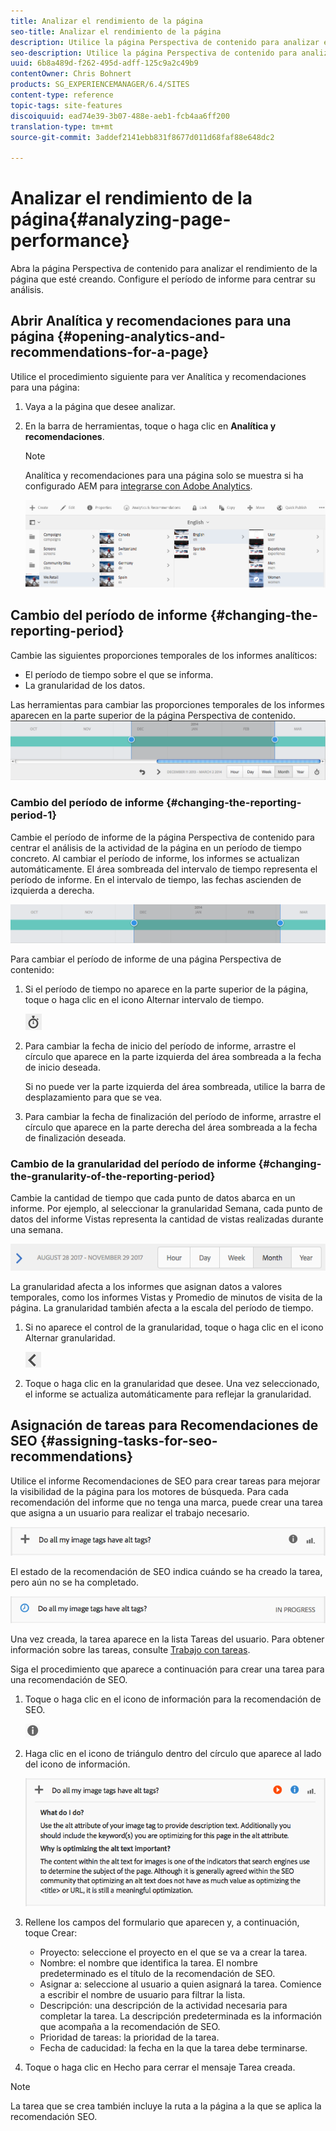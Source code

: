 ```yaml
---
title: Analizar el rendimiento de la página
seo-title: Analizar el rendimiento de la página
description: Utilice la página Perspectiva de contenido para analizar el rendimiento de la página que esté creando
seo-description: Utilice la página Perspectiva de contenido para analizar el rendimiento de la página que esté creando
uuid: 6b8a489d-f262-495d-adff-125c9a2c49b9
contentOwner: Chris Bohnert
products: SG_EXPERIENCEMANAGER/6.4/SITES
content-type: reference
topic-tags: site-features
discoiquuid: ead74e39-3b07-488e-aeb1-fcb4aa6ff200
translation-type: tm+mt
source-git-commit: 3addef2141ebb831f8677d011d68faf88e648dc2

---
```



# Analizar el rendimiento de la página{#analyzing-page-performance}

Abra la página Perspectiva de contenido[](/help/sites-authoring/content-insights.md) para analizar el rendimiento de la página que esté creando. Configure el período de informe para centrar su análisis.

## Abrir Analítica y recomendaciones para una página {#opening-analytics-and-recommendations-for-a-page}

Utilice el procedimiento siguiente para ver Analítica y recomendaciones para una página:

1. Vaya a la página que desee analizar.
1. En la barra de herramientas, toque o haga clic en **Analítica y recomendaciones**.

   >[!NOTE]
   >
   >Analítica y recomendaciones para una página solo se muestra si ha configurado AEM para [integrarse con Adobe Analytics](/help/sites-administering/adobeanalytics-connect.md).

   ![screen_shot_2017-11-29at135651](assets/screen_shot_2017-11-29at135651.png)

## Cambio del período de informe {#changing-the-reporting-period}

Cambie las siguientes proporciones temporales de los informes analíticos:

* El período de tiempo sobre el que se informa.
* La granularidad de los datos.

Las herramientas para cambiar las proporciones temporales de los informes aparecen en la parte superior de la página Perspectiva de contenido. ![chlimage_1-249](assets/chlimage_1-249.png)

### Cambio del período de informe {#changing-the-reporting-period-1}

Cambie el período de informe de la página Perspectiva de contenido para centrar el análisis de la actividad de la página en un período de tiempo concreto. Al cambiar el período de informe, los informes se actualizan automáticamente. El área sombreada del intervalo de tiempo representa el período de informe. En el intervalo de tiempo, las fechas ascienden de izquierda a derecha.

![chlimage_1-250](assets/chlimage_1-250.png)

Para cambiar el período de informe de una página Perspectiva de contenido:

1. Si el período de tiempo no aparece en la parte superior de la página, toque o haga clic en el icono Alternar intervalo de tiempo.

   ![](do-not-localize/chlimage_1-22.png)

1. Para cambiar la fecha de inicio del período de informe, arrastre el círculo que aparece en la parte izquierda del área sombreada a la fecha de inicio deseada.

   Si no puede ver la parte izquierda del área sombreada, utilice la barra de desplazamiento para que se vea.

1. Para cambiar la fecha de finalización del período de informe, arrastre el círculo que aparece en la parte derecha del área sombreada a la fecha de finalización deseada.

### Cambio de la granularidad del período de informe {#changing-the-granularity-of-the-reporting-period}

Cambie la cantidad de tiempo que cada punto de datos abarca en un informe. Por ejemplo, al seleccionar la granularidad Semana, cada punto de datos del informe Vistas representa la cantidad de vistas realizadas durante una semana.

![screen_shot_2017-11-29at141001](assets/screen_shot_2017-11-29at141001.png)

La granularidad afecta a los informes que asignan datos a valores temporales, como los informes Vistas y Promedio de minutos de visita de la página. La granularidad también afecta a la escala del período de tiempo.

1. Si no aparece el control de la granularidad, toque o haga clic en el icono Alternar granularidad.

   ![chlimage_1-251](assets/chlimage_1-251.png)

1. Toque o haga clic en la granularidad que desee. Una vez seleccionado, el informe se actualiza automáticamente para reflejar la granularidad.

## Asignación de tareas para Recomendaciones de SEO {#assigning-tasks-for-seo-recommendations}

Utilice el informe Recomendaciones de SEO para crear tareas para mejorar la visibilidad de la página para los motores de búsqueda. Para cada recomendación del informe que no tenga una marca, puede crear una tarea que asigna a un usuario para realizar el trabajo necesario.

![chlimage_1-252](assets/chlimage_1-252.png)

El estado de la recomendación de SEO indica cuándo se ha creado la tarea, pero aún no se ha completado.

![chlimage_1-253](assets/chlimage_1-253.png)

Una vez creada, la tarea aparece en la lista Tareas del usuario. Para obtener información sobre las tareas, consulte [Trabajo con tareas](/help/sites-authoring/task-content.md).

Siga el procedimiento que aparece a continuación para crear una tarea para una recomendación de SEO.

1. Toque o haga clic en el icono de información para la recomendación de SEO.

   ![](do-not-localize/chlimage_1-23.png)

1. Haga clic en el icono de triángulo dentro del círculo que aparece al lado del icono de información.

   ![chlimage_1-254](assets/chlimage_1-254.png)

1. Rellene los campos del formulario que aparecen y, a continuación, toque Crear:

   * Proyecto: seleccione el proyecto en el que se va a crear la tarea.
   * Nombre: el nombre que identifica la tarea. El nombre predeterminado es el título de la recomendación de SEO.
   * Asignar a: seleccione al usuario a quien asignará la tarea. Comience a escribir el nombre de usuario para filtrar la lista.
   * Descripción: una descripción de la actividad necesaria para completar la tarea. La descripción predeterminada es la información que acompaña a la recomendación de SEO.
   * Prioridad de tareas: la prioridad de la tarea.
   * Fecha de caducidad: la fecha en la que la tarea debe terminarse.

1. Toque o haga clic en Hecho para cerrar el mensaje Tarea creada.

>[!NOTE]
>
>La tarea que se crea también incluye la ruta a la página a la que se aplica la recomendación SEO.